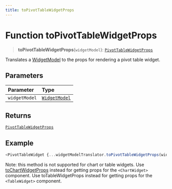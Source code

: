```yaml
---
title: toPivotTableWidgetProps
---
```


# Function toPivotTableWidgetProps

> **toPivotTableWidgetProps**(`widgetModel`): [`PivotTableWidgetProps`](../../../../sdk-ui/interfaces/interface.PivotTableWidgetProps.md)

Translates a [WidgetModel](../../../fusion-embed/interface.WidgetModel.md) to the props for rendering a pivot table widget.

## Parameters

| Parameter | Type |
| :------ | :------ |
| `widgetModel` | [`WidgetModel`](../../../fusion-embed/interface.WidgetModel.md) |

## Returns

[`PivotTableWidgetProps`](../../../../sdk-ui/interfaces/interface.PivotTableWidgetProps.md)

## Example

```ts
<PivotTableWidget {...widgetModelTranslator.toPivotTableWidgetProps(widgetModel)} />
```

Note: this method is not supported for chart or table widgets.
Use [toChartWidgetProps](function.toChartWidgetProps.md) instead for getting props for the `<ChartWidget>`  component.
Use toTableWidgetProps instead for getting props for the `<TableWidget>`  component.
